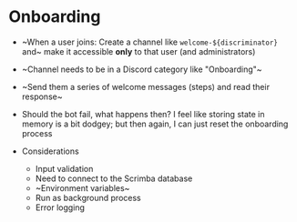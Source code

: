 # Onboarding

- ~When a user joins: Create a channel
  like `welcome-${discriminator}` and~ make it accessible
  **only** to that user (and administrators)
- ~Channel needs to be in a Discord category like "Onboarding"~
- ~Send them a series of welcome messages (steps) and read their
  response~
- Should the bot fail, what happens then? I feel like
  storing state in memory is a bit dodgey; but then again, I
  can just reset the onboarding process

- Considerations
  - Input validation
  - Need to connect to the Scrimba database
  - ~Environment variables~
  - Run as background process
  - Error logging
